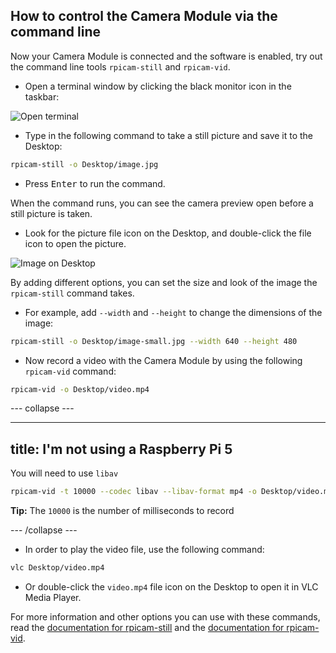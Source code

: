 ## How to control the Camera Module via the command line

Now your Camera Module is connected and the software is enabled, try out the command line tools `rpicam-still` and `rpicam-vid`.

- Open a terminal window by clicking the black monitor icon in the taskbar:

![Open terminal](images/open-terminal-annotated.png)

- Type in the following command to take a still picture and save it to the Desktop:

```bash
rpicam-still -o Desktop/image.jpg
```

- Press <kbd>Enter</kbd> to run the command.

When the command runs, you can see the camera preview open before a still picture is taken. 

- Look for the picture file icon on the Desktop, and double-click the file icon to open the picture.

![Image on Desktop](images/desktop-annotated.png)

By adding different options, you can set the size and look of the image the `rpicam-still` command takes.

- For example, add `--width` and `--height` to change the dimensions of the image:

```bash
rpicam-still -o Desktop/image-small.jpg --width 640 --height 480
```

- Now record a video with the Camera Module by using the following `rpicam-vid` command:

```bash
rpicam-vid -o Desktop/video.mp4
```

--- collapse ---

---
title: I'm not using a Raspberry Pi 5
---

You will need to use `libav`

```bash
rpicam-vid -t 10000 --codec libav --libav-format mp4 -o Desktop/video.mp4
```

**Tip:** The `10000` is the number of milliseconds to record

--- /collapse ---

- In order to play the video file, use the following command:

```bash  
vlc Desktop/video.mp4
```
- Or double-click the `video.mp4` file icon on the Desktop to open it in VLC Media Player.

For more information and other options you can use with these commands, read the [documentation for rpicam-still](https://www.raspberrypi.com/documentation/computers/camera_software.html#rpicam-still) and the [documentation for rpicam-vid](https://www.raspberrypi.com/documentation/computers/camera_software.html#rpicam-vid).
